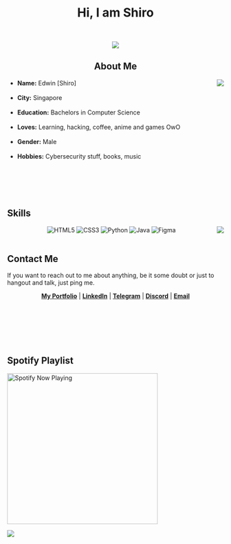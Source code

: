 <body>
<h1 align="center"> Hi, I am Shiro </h1>
<br>
<p align="center">
<img src="https://c4.wallpaperflare.com/wallpaper/49/456/854/anime-anime-girls-no-game-no-life-shiro-no-game-no-life-wallpaper-preview.jpg">
<br>
</p>

<div>
<h2 align="center"> About Me </h2>
<img src="https://static.wikia.nocookie.net/topstrongest/images/e/ee/Shiro_ngnl.jpg/revision/latest/scale-to-width-down/220?cb=20190616200602" align="right">
<ul>
<li>
<b>Name:</b> Edwin [Shiro]
</li>
<br>
<li>
<b>City:</b> Singapore
</li>
<br>
<li>
<b>Education:</b> Bachelors in Computer Science
</li>
<br>
<li>
<b>Loves:</b> Learning, hacking, coffee, anime and games OwO
</li>
<br>
<li>
<b>Gender:</b> Male
</li>
<br>
<li>
<b>Hobbies:</b> Cybersecurity stuff, books, music
</li>
<br>
<ul>
</div>

<br><br><br>

<div>
<h2 align="left">Skills</h2>
<p>
<img src="https://media1.tenor.com/images/3b119ebd70edf9ca09bdbc93098de2c5/tenor.gif?itemid=8030561" align="right">
</div>
<div>
<p align="center">
<img alt="HTML5" src="https://img.shields.io/badge/html5%20-%23E34F26.svg?&style=for-the-badge&logo=html5&logoColor=white"/>
<img alt="CSS3" src="https://img.shields.io/badge/css3%20-%231572B6.svg?&style=for-the-badge&logo=css3&logoColor=white"/>
<img alt="Python" src="https://img.shields.io/badge/python%20-%2314354C.svg?&style=for-the-badge&logo=python&logoColor=white"/>
<img alt="Java" src="https://img.shields.io/badge/java-%23ED8B00.svg?&style=for-the-badge&logo=java&logoColor=white"/>
<img alt="Figma" src="https://img.shields.io/badge/figma%20-%23F24E1E.svg?&style=for-the-badge&logo=figma&logoColor=white"/>
<br>
<br>

<h2>Contact Me</h2>
If you want to reach out to me about anything, be it some doubt or just to hangout and talk, just ping me.
</div>
<p align="center">
  <strong><a href="">My Portfolio</a></strong> |
  <strong><a href="www.linkedin.com/in/edwin-shiro">LinkedIn</a></strong> |
  <strong><a href="https://t.me/blankshiro">Telegram</a></strong> |
  <strong><a href="https://discordapp.com/users/223417334025420801">Discord</a></strong> |
  <strong><a href="mailto:edwin.tok.2019@sis.smu.edu.sg">Email</a></strong>
</p>
<br><br><br><br><br>

<h2>Spotify Playlist</h2>

[<img src="https://blankshiro-spotify.vercel.app/api/spotify-playing" alt="Spotify Now Playing" width="350" />](https://open.spotify.com/user/edwinyukishiro)

<img src="https://c.wallhere.com/photos/2b/d4/1920x1080_px_No_Game_No_Life_Shiro_No_Game_No_Life-1188303.jpg!d">
</body>
